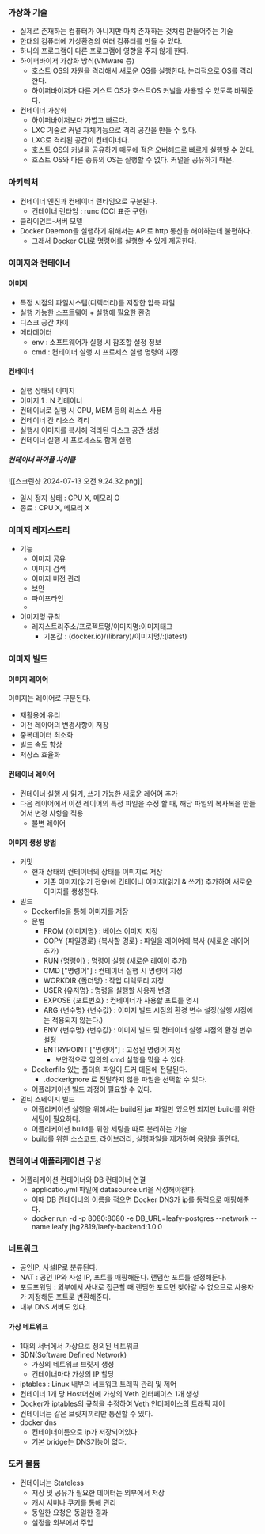 ### 가상화 기술
- 실제로 존재하는 컴퓨터가 아니지만 마치 존재하는 것처럼 만들어주는 기술
- 한대의 컴퓨터에 가상환경의 여러 컴퓨터를 만들 수 있다.
- 하나의 프로그램이 다른 프로그램에 영향을 주지 않게 한다.
- 하이퍼바이저 가상화 방식(VMware 등)
	- 호스트 OS의 자원을 격리해서 새로운 OS를 실행한다. 논리적으로 OS를 격리한다.
	- 하이퍼바이저가 다른 게스트 OS가 호스트OS 커널을 사용할 수 있도록 바꿔준다.
- 컨테이너 가상화
	- 하이퍼바이저보다 가볍고 빠르다.
	- LXC 기술로 커널 자체기능으로 격리 공간을 만들 수 있다.
	- LXC로 격리된 공간이 컨테이너다.
	- 호스트 OS의 커널을 공유하기 때문에 적은 오버헤드로 빠르게 실행할 수 있다.
	- 호스트 OS와 다른 종류의 OS는 실행할 수 없다. 커널을 공유하기 때문.

### 아키텍처
- 컨테이너 엔진과 컨테이너 런타임으로 구분된다.
	- 컨테이너 런타임 : runc (OCI 표준 구현)
- 클라이언트-서버 모델
- Docker Daemon을 실행하기 위해서는 API로 http 통신을 해야하는데 불편하다.
	- 그래서 Docker CLI로 명령어를 실행할 수 있게 제공한다.

### 이미지와 컨테이너
#### 이미지
- 특정 시점의 파일시스템(디렉터리)를 저장한 압축 파일
- 실행 가능한 소프트웨어 + 실행에 필요한 환경
- 디스크 공간 차이
- 메타데이터
	- env : 소프트웨어가 실행 시 참조할 설정 정보
	- cmd : 컨테이너 실행 시 프로세스 실행 명령어 지정
#### 컨테이너
- 실행 상태의 이미지
- 이미지 1 : N 컨테이너
- 컨테이너로 실행 시 CPU, MEM 등의 리소스 사용
- 컨테이너 간 리소스 격리
- 실행시 이미지를 복사해 격리된 디스크 공간 생성
- 컨테이너 실행 시 프로세스도 함께 실행

##### 컨테이너 라이플 사이클

![[스크린샷 2024-07-13 오전 9.24.32.png]]
- 일시 정지 상태 : CPU X, 메모리 O
- 종료 : CPU X, 메모리 X

### 이미지 레지스트리
- 기능
	- 이미지 공유
	- 이미지 검색
	- 이미지 버전 관리
	- 보안
	- 파이프라인
	- 
- 이미지명 규칙
	- 레지스트리주소/프로젝트명/이미지명:이미지태그
		- 기본값 : (docker.io)/(library)/이미지명/:(latest)

### 이미지 빌드
#### 이미지 레이어
이미지는 레이어로 구분된다.
- 재활용에 유리
- 이전 레이어의 변경사항이 저장
- 중복데이터 최소화
- 빌드 속도 향상
- 저장소 효율화
#### 컨테이너 레이어
- 컨테이너 실행 시 읽기, 쓰기 가능한 새로운 레어어 추가
- 다음 레이어에서 이전 레이어의 특정 파일을 수정 할 때, 해당 파일의 복사복을 만들어서 변경 사항을 적용
	- 불변 레이어
#### 이미지 생성 방법
- 커밋
	- 현재 상태의 컨테이너의 상태를 이미지로 저장
		- 기존 이미지(읽기 전용)에 컨테이너 이미지(읽기 & 쓰기) 추가하여 새로운 이미지를 생성한다.
- 빌드
	- Dockerfile을 통해 이미지를 저장
	- 문법
		- FROM {이미지명} : 베이스 이미지 지정
		- COPY {파일경로} {복사할 경로} : 파일을 레이어에 복사 (새로운 레이어 추가)
		- RUN {명령어} : 명령어 실행 (새로운 레이어 추가)
		- CMD ["명령어"] : 컨테이너 실행 시 명령어 지정
		- WORKDIR {폴더명} : 작업 디렉토리 지정
		- USER {유저명} : 명령을 실행할 사용자 변경
		- EXPOSE {포트번호} : 컨테이너가 사용할 포트를 명시
		- ARG {변수명} {변수값} : 이미지 빌드 시점의 환경 변수 설정(실행 시점에는 적용되지 않는다.)
		- ENV {변수명} {변수값} : 이미지 빌드 및 컨테이너 실행 시점의 환경 변수 설정
		- ENTRYPOINT ["명령어"] : 고정된 명령어 지정
			- 보안적으로 임의의 cmd 실행을 막을 수 있다.
	- Dockerfile 있는 폴더의 파일이 도커 데몬에 전달된다.
		- .dockerignore 로 전달하지 않을 파일을 선택할 수 있다.
	- 어플리케이션 빌드 과정이 필요할 수 있다.
- 멀티 스테이지 빌드
	- 어플리케이션 실행을 위해서는 build된 jar 파일만 있으면 되지만 build를 위한 세팅이 필요하다.
	- 어플리케이션 build를 위한 세팅을 따로 분리하는 기술
	- build를 위한 소스코드, 라이브러리, 실행파일을 제거하여 용량을 줄인다.

### 컨테이너 애플리케이션 구성
- 어플리케이션 컨테이너와 DB 컨테이너 연결
	- applicatio.yml 파일에 datasource.url을 작성해야한다.
	- 이때 DB 컨테이너의 이름을 적으면 Docker DNS가 ip를 동적으로 매핑해준다.
	- docker run -d -p 8080:8080 -e DB_URL=leafy-postgres --network --name leafy jhg2819/laefy-backend:1.0.0

### 네트워크
- 공인IP, 사설IP로 분류된다.
- NAT : 공인 IP와 사설 IP, 포트를 매핑해둔다. 랜덤한 포트를 설정해둔다.
- 포트포워딩 : 외부에서 사내로 접근할 때 랜덤한 포트면 찾아갈 수 없으므로 사용자가 지정해둔 포트로 변환해준다.
- 내부 DNS 서버도 있다.

#### 가상 네트워크
- 1대의 서버에서 가상으로 정의된 네트워크
- SDN(Software Defined Network)
	- 가상의 네트워크 브릿지 생성
	- 컨테이너마다 가상의 IP 할당
- iptables : Linux 내부의 네트워크 트래픽 관리 및 제어
- 컨테이너 1개 당 Host머신에 가상의 Veth 인터페이스 1개 생성
- Docker가 iptables의 규칙을 수정하여 Veth 인터페이스의 트래픽 제어
- 컨테이너는 같은 브릿지끼리만 통신할 수 있다.
- docker dns
	- 컨테이너이름으로 ip가 저장되어있다.
	- 기본 bridge는 DNS기능이 없다.

### 도커 볼륨
- 컨테이너는 Stateless
	- 저장 및 공유가 필요한 데이터는 외부에서 저장
	- 캐시 서버나 쿠키를 통해 관리
	- 동일한 요청은 동일한 결과
	- 설정을 외부에서 주입
